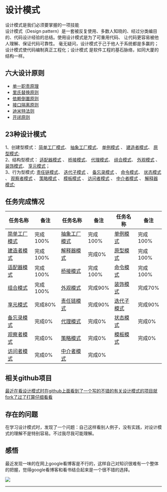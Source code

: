 # 设计模式

设计模式是我们必须要掌握的一项技能 <br>
设计模式（Design pattern）是一套被反复使用、多数人知晓的、经过分类编目的、代码设计经验的总结。使用设计模式是为了可重用代码、
让代码更容易被他人理解、保证代码可靠性。 毫无疑问，设计模式于己于他人于系统都是多赢的；设计模式使代码编制真正工程化；设计模式
是软件工程的基石脉络，如同大厦的结构一样。


## 六大设计原则

* [单一职责原理](https://github.com/lzh984294471/designPattern/tree/master/principle#1单一职责原理-)  <br>
* [里氏替换原则](https://github.com/lzh984294471/designPattern/tree/master/principle#2里氏替换原则) <br>
* [依赖倒置原则](https://github.com/lzh984294471/designPattern/tree/master/principle#3依赖倒置原则) <br>
* [接口隔离原则](https://github.com/lzh984294471/designPattern/tree/master/principle#4接口隔离原则) <br>
* [迪米特法则](https://github.com/lzh984294471/designPattern/tree/master/principle#5迪米特法则) <br>
* [开闭原则](https://github.com/lzh984294471/designPattern/tree/master/principle#6开闭原则) <br>

## 23种设计模式

1、创建型模式：
[简单工厂模式](https://github.com/lzh984294471/designPattern/tree/master/simpleFactory)、 
[抽象工厂模式](https://github.com/lzh984294471/designPattern/tree/master/abstractFactory)、 
[单例模式](https://github.com/lzh984294471/designPattern/tree/master/simgleton) 、
[建造者模式](https://github.com/lzh984294471/designPattern/tree/master/Builder)、 
[原型模式](https://github.com/lzh984294471/designPattern/tree/master/Prototype); <br>
2、结构型模式：
[适配器模式](https://github.com/lzh984294471/designPattern/tree/master/adapter) 、
[桥接模式](https://github.com/lzh984294471/designPattern/tree/master/bridge)、
[代理模式](https://github.com/lzh984294471/designPattern/tree/master/proxy)、
[组合模式](https://github.com/lzh984294471/designPattern/tree/master/composite)、
[外观模式](https://github.com/lzh984294471/designPattern/tree/master/facade) 、
[装饰模式](https://github.com/lzh984294471/designPattern/tree/master/decorate)、 
[享元模式](https://github.com/lzh984294471/designPattern/tree/master/flyweight)；<br> 
3、行为型模式:
[责任链模式](https://github.com/lzh984294471/designPattern/tree/master/handler)、 
[迭代子模式](https://github.com/lzh984294471/designPattern/tree/master/iterator) 、
[备忘录模式](https://github.com/lzh984294471/designPattern/tree/master/memento) 、
[命令模式](https://github.com/lzh984294471/designPattern/tree/master/command)、
[状态模式](https://github.com/lzh984294471/designPattern/tree/master/state) 、
[观察者模式](https://github.com/lzh984294471/designPattern/tree/master/observer) 、
[策略模式](https://github.com/lzh984294471/designPattern/tree/master/strategy) 、
[模板模式](https://github.com/lzh984294471/designPattern/tree/master/template) 、
[访问者模式](https://github.com/lzh984294471/designPattern/tree/master/visitor) 、
[中介者模式](https://github.com/lzh984294471/designPattern/tree/master/mediator) 、
[解释器模式](https://github.com/lzh984294471/designPattern/tree/master/interpreter);

## 任务完成情况
<table>
<thead>
<tr>
<th>任务名称</th><th>备注</th>
<th>任务名称</th><th>备注</th>
<th>任务名称</th><th>备注</th>
</tr>
</thead>
<tbody>
<tr>
<td>
<a href="https://github.com/lzh984294471/designPattern/tree/master/simpleFactory">简单工厂模式</a>
</td><td>完成100%</td>
<td>
<a href="https://github.com/lzh984294471/designPattern/tree/master/abstractFactory">抽象工厂模式</a>
</td><td>完成100%</td>
<td>
<a href="https://github.com/lzh984294471/designPattern/tree/master/simgleton">单例模式</a>
</td><td>完成100%</td>
</tr><tr>
<td>
<a href="https://github.com/lzh984294471/designPattern/tree/master/Builder">建造者模式</a>
</td><td>完成100%</td>
<td>
<a href="https://github.com/lzh984294471/designPattern/tree/master/interpreter">解释器模式</a>
</td><td>完成0%</td>
<td>
<a href="https://github.com/lzh984294471/designPattern/tree/master/Prototype">原型模式</a>
</td><td>完成100%</td>
</tr><tr>
<td>
<a href="https://github.com/lzh984294471/designPattern/tree/master/adapter">适配器模式</a>
</td><td>完成100%</td>
<td>
<a href="https://github.com/lzh984294471/designPattern/tree/master/bridge">桥接模式</a>
</td><td>完成100%</td>
<td>
<a href="https://github.com/lzh984294471/designPattern/tree/master/command">命令模式</a>
</td><td>完成100%</td>
</tr><tr>
<td>
<a href="https://github.com/lzh984294471/designPattern/tree/master/composite">组合模式</a>
</td><td>完成100%</td>
<td>
<a href="https://github.com/lzh984294471/designPattern/tree/master/facade">外观模式</a>
</td><td>完成90%</td>
<td>
<a href="https://github.com/lzh984294471/designPattern/tree/master/decorate">装饰模式</a>
</td><td>完成70%</td>
</tr><tr>
<td>
<a href="https://github.com/lzh984294471/designPattern/tree/master/flyweight">享元模式</a>
</td><td>完成80%</td>
<td>
<a href="https://github.com/lzh984294471/designPattern/tree/master/handler">责任链模式</a>
</td><td>完成90%</td>
<td>
<a href="https://github.com/lzh984294471/designPattern/tree/master/iterator">迭代子模式</a>
</td><td>完成90%</td>
</tr><tr>
<td>
<a href="https://github.com/lzh984294471/designPattern/tree/master/memento">备忘录模式</a>
</td><td>完成0%</td>
<td>
<a href="https://github.com/lzh984294471/designPattern/tree/master/proxy">代理模式</a>
</td><td>完成0%</td>
<td>
<a href="https://github.com/lzh984294471/designPattern/tree/master/state">状态模式</a>
</td><td>完成0%</td>
</tr><tr>
<td>
<a href="https://github.com/lzh984294471/designPattern/tree/master/observer">观察者模式</a>
</td><td>完成0%</td>
<td>
<a href="https://github.com/lzh984294471/designPattern/tree/master/strategy">策略模式</a>
</td><td>完成0%</td>
<td>
<a href="https://github.com/lzh984294471/designPattern/tree/master/template">模板模式</a>
</td><td>完成0%</td>
</tr><tr>
<td>
<a href="https://github.com/lzh984294471/designPattern/tree/master/visitor">访问者模式</a>
</td><td>完成0%</td>
<td>
<a href="https://github.com/lzh984294471/designPattern/tree/master/mediator">中介者模式</a>
</td><td>完成0%</td>
</tr>
</tbody>
</table>

## 相关github项目

[最近在看设计模式时在github上面看到了一个写的不错的有关设计模式的项目就fork了过了打算仔细看看](https://github.com/lzh-fork/DPModel)
## 存在的问题
在学习设计模式时，发现了一个问题：自己这样看别人例子，没有实践，对设计模式的理解不是特别容易。不过我尽我可能理解。

## 感悟

最近发现一味的在网上google看博客是不行的，这样自己对知识很难有一个整体的把握，觉得google看博客和看书结合起来是一个很不错的选择。

<img src="https://raw.githubusercontent.com/lzh984294471/designPattern/master/pics/head.jpg">

----

